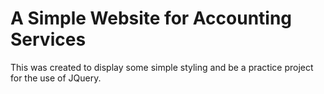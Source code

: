 # A Simple Website for Accounting Services
This was created to display some simple styling and be a practice project for the use of JQuery. 


